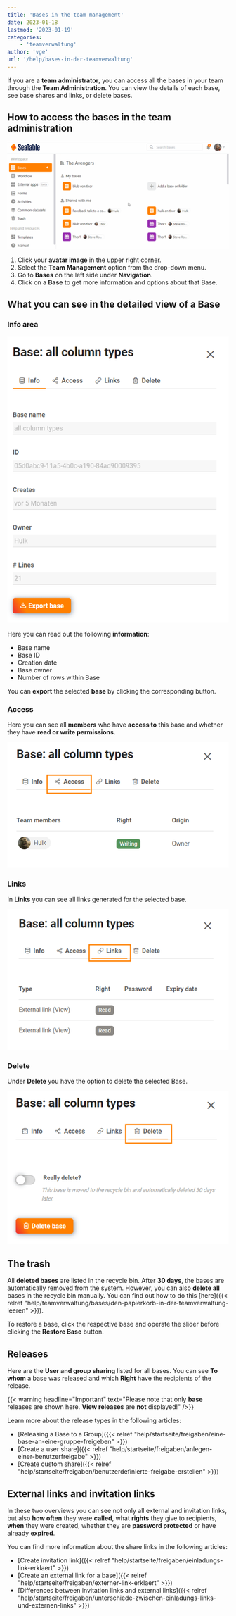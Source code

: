 ```yaml
---
title: 'Bases in the team management'
date: 2023-01-18
lastmod: '2023-01-19'
categories:
    - 'teamverwaltung'
author: 'vge'
url: '/help/bases-in-der-teamverwaltung'
---
```


If you are a **team administrator**, you can access all the bases in your team through the **Team Administration**. You can view the details of each base, see base shares and links, or delete bases.

## How to access the bases in the team administration

![Bases in the team management](images/bases-in-der-teamverwaltung.gif)

1. Click your **avatar image** in the upper right corner.
2. Select the **Team Management** option from the drop-down menu.
3. Go to **Bases** on the left side under **Navigation**.
4. Click on a **Base** to get more information and options about that Base.

## What you can see in the detailed view of a Base

### Info area

![Basedetail display](images/Basedetailanzeige-1.png)

Here you can read out the following **information**:

- Base name
- Base ID
- Creation date
- Base owner
- Number of rows within Base

You can **export** the selected **base** by clicking the corresponding button.

### Access

Here you can see all **members** who have **access to** this base and whether they have **read or write permissions**.

![Access](images/Access-1.png)

### Links

In **Links** you can see all links generated for the selected base.

![Links](images/Links-1.png)

### Delete

Under **Delete** you have the option to delete the selected Base.

![Delete](images/Delete-1.png)

## The trash

All **deleted bases** are listed in the recycle bin. After **30 days**, the bases are automatically removed from the system. However, you can also **delete all** bases in the recycle bin manually. You can find out how to do this [here]({{< relref "help/teamverwaltung/bases/den-papierkorb-in-der-teamverwaltung-leeren" >}}).

To restore a base, click the respective base and operate the slider before clicking the **Restore Base** button.

## Releases

Here are the **User and group sharing** listed for all bases. You can see **To whom** a base was released and which **Right** have the recipients of the release.

{{< warning  headline="Important"  text="Please note that only **base** releases are shown here. **View releases** are **not** displayed!" />}}

Learn more about the release types in the following articles:

- [Releasing a Base to a Group]({{< relref "help/startseite/freigaben/eine-base-an-eine-gruppe-freigeben" >}})
- [Create a user share]({{< relref "help/startseite/freigaben/anlegen-einer-benutzerfreigabe" >}})
- [Create custom share]({{< relref "help/startseite/freigaben/benutzerdefinierte-freigabe-erstellen" >}})

## External links and invitation links

In these two overviews you can see not only all external and invitation links, but also **how often** they were **called**, what **rights** they give to recipients, **when** they were created, whether they are **password protected** or have already **expired**.

You can find more information about the share links in the following articles:

- [Create invitation link]({{< relref "help/startseite/freigaben/einladungs-link-erklaert" >}})
- [Create an external link for a base]({{< relref "help/startseite/freigaben/externer-link-erklaert" >}})
- [Differences between invitation links and external links]({{< relref "help/startseite/freigaben/unterschiede-zwischen-einladungs-links-und-externen-links" >}})
